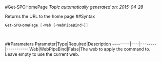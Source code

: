 #Get-SPOHomePage
*Topic automatically generated on: 2015-04-28*

Returns the URL to the home page
##Syntax
```powershell
Get-SPOHomePage [-Web [<WebPipeBind>]]
```
&nbsp;

##Parameters
Parameter|Type|Required|Description
---------|----|--------|-----------
Web|WebPipeBind|False|The web to apply the command to. Leave empty to use the current web.
